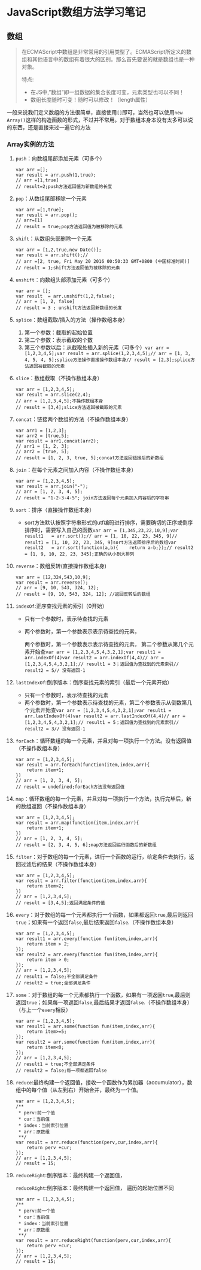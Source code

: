# JavaScript数组方法学习笔记

## 数组

> 在ECMAScript中数组是非常常用的引用类型了。ECMAScript所定义的数组和其他语言中的数组有着很大的区别。那么首先要说的就是数组也是一种对象。
>
> 特点:
>
> - 在JS中,”数组”即一组数据的集合长度可变，元素类型也可以不同！
> - 数组长度随时可变！随时可以修改！（length属性）

一般来说我们定义数组的方法很简单，直接使用`[]`即可，当然也可以使用`new Array()`这样的构造函数的形式，不过并不常用。对于数组本身本没有太多可以说的东西，还是直接来过一遍它的方法

### Array实例的方法

1. `push`：向数组尾部添加元素（可多个）

   ```
   var arr =[];
   var result = arr.push(1,true);
   // arr =[1,true] 
   // result=2;push方法返回值为新数组的长度
   ```

2. `pop`：从数组尾部移除一个元素

   ```
   var arr =[1,true];
   var result = arr.pop();
   // arr=[1]
   // result = true;pop方法返回值为被移除的元素
   ```

3. `shift`：从数组头部删除一个元素

   ```
   var arr = [1,2,true,new Date()];
   var result = arr.shift();//
   // arr =[2, true, Fri May 20 2016 00:50:33 GMT+0800 (中国标准时间)] 
   // result = 1;shift方法返回值为被移除的元素
   ```

4. `unshift`：向数组头部添加元素（可多个）

   ```
   var arr = [];
   var result  = arr.unshift(1,2,false);
   // arr = [1, 2, false]
   // result = 3 ; unshift方法返回新数组的长度
   ```

5. `splice`：数组截取/插入的方法（操作数组本身）

   1. 第一个参数：截取的起始位置
   2. 第二个参数：表示截取的个数
   3. 第三个参数以后：从截取处插入新的元素（可多个）`var arr = [1,2,3,4,5];var result = arr.splice(1,2,3,4,5);// arr = [1, 3, 4, 5, 4, 5];splice方法操作直接操作数组本身// result = [2,3];splice方法返回被截取的元素`

6. `slice`：数组截取（不操作数组本身）

   ```
   var arr = [1,2,3,4,5];
   var result = arr.slice(2,4);
   // arr = [1,2,3,4,5];不操作数组本身
   // result = [3,4];slice方法返回被截取的元素
   ```

7. `concat`：链接两个数组的方法（不操作数组本身）

   ```
   var arr1 = [1,2,3];
   var arr2 = [true,5];
   var result = arr1.concat(arr2); 
   // arr1 = [1, 2, 3];
   // arr2 = [true, 5];
   // result = [1, 2, 3, true, 5];concat方法返回链接后的新数组
   ```

8. `join`：在每个元素之间加入内容（不操作数组本身）

   ```
   var arr = [1,2,3,4,5];
   var result = arr.join("-");
   // arr = [1, 2, 3, 4, 5];
   // result = "1-2-3-4-5"; join方法返回每个元素加入内容后的字符串
   ```

9. `sort`：排序（直接操作数组本身）

   - sort方法默认按照字符串形式的utf编码进行排序，需要确切的正序或倒序排序时，需要写入自己的函数`var arr = [1,345,23,22,10,9];var result1   = arr.sort();// arr = [1, 10, 22, 23, 345, 9]// result1 = [1, 10, 22, 23, 345, 9]sort方法返回排序后的数组var result2   = arr.sort(function(a,b){    return a-b;});// result2 = [1, 9, 10, 22, 23, 345];正确的从小到大排列`

10. `reverse`：数组反转(直接操作数组本身)

    ```
    var arr = [12,324,543,10,9];
    var result = arr.reverse();
    // arr = [9, 10, 543, 324, 12];
    // result = [9, 10, 543, 324, 12]; //返回反转后的数组
    ```

11. `indexOf`:正序查找元素的索引（0开始）

    - 只有一个参数时，表示待查找的元素

    - 两个参数时，第一个参数表示表示待查找的元素，

      两个参数时，第一个参数表示表示待查找的元素，
      第二个参数从第几个元素开始查`var arr = [1,2,3,4,5,4,3,2,1];var result1 = arr.indexOf(4)var result2 = arr.indexOf(4,4)// arr = [1,2,3,4,5,4,3,2,1];// result1 = 3；返回值为查找到的元素索引// result2 = 5// 没有返回-1`

12. `lastIndexOf`:倒序版本：倒序查找元素的索引（最后一个元素开始）

    - 只有一个参数时，表示待查找的元素
    - 两个参数时，第一个参数表示待查找的元素，第二个参数表示从倒数第几个元素开始查`var arr = [1,2,3,4,5,4,3,2,1];var result1 = arr.lastIndexOf(4)var result2 = arr.lastIndexOf(4,4)// arr = [1,2,3,4,5,4,3,2,1];// result1 = 5；返回值为查找到的元素索引// result2 = 3// 没有返回-1`

13. `forEach`：循环数组的每一个元素，并且对每一项执行一个方法。没有返回值（不操作数组本身）

    ```
    var arr = [1,2,3,4,5];
    var result = arr.forEach(function(item,index,arr){
        return item+1; 
    })
    // arr = [1, 2, 3, 4, 5];
    // result = undefined;forEach方法没有返回值
    ```

14. `map`：循环数组的每一个元素，并且对每一项执行一个方法，执行完毕后，新的数组返回（不操作数组本身）

    ```
    var arr = [1,2,3,4,5];
    var result = arr.map(function(item,index,arr){
        return item+1; 
    })
    // arr = [1, 2, 3, 4, 5];
    // result = [2, 3, 4, 5, 6];map方法返回运行函数后的新数组
    ```

15. `filter`：对于数组的每一个元素，进行一个函数的运行，给定条件去执行，返回过滤后的结果（不操作数组本身）

    ```
    var arr = [1,2,3,4,5];
    var result = arr.filter(function(item,index,arr){
        return item>2; 
    })
    // arr = [1,2,3,4,5];
    // result = [3,4,5];返回满足条件的值
    ```

16. `every`：对于数组的每一个元素都执行一个函数，如果都返回`true`,最后则返回`true`；如果有一个返回`false`,最后结果返回`false`.（不操作数组本身）

    ```
    var arr = [1,2,3,4,5];
    var result1 = arr.every(function fun(item,index,arr){
        return item > 2;
    });
    var result2 = arr.every(function fun(item,index,arr){
        return item > 0;
    });
    // arr = [1,2,3,4,5];
    // result1 = false;不全部满足条件
    // result2 = true;全部满足条件
    ```

17. `some`：对于数组的每一个元素都执行一个函数，如果有一项返回`true`,最后则返回`true`；如果每一项返回`false`,最后结果才返回`false`.（不操作数组本身）（与上一个`every`相反）

    ```
    var arr = [1,2,3,4,5];
    var result1 = arr.some(function fun(item,index,arr){
        return item>=5;
    });
    var result2 = arr.some(function fun(item,index,arr){
        return item<0;
    });
    // arr = [1,2,3,4,5];
    // result1 = true;不全部满足条件
    // result2 = false;每一项都返回false
    ```

18. `reduce`:最终构建一个返回值，接收一个函数作为累加器（accumulator），数组中的每个值（从左到右）开始合并，最终为一个值。

    ```
    var arr = [1,2,3,4,5];
    /**
     * perv:前一个值
     * cur：当前值
     * index：当前索引位置
     * arr：原数组
     **/
    var result = arr.reduce(function(perv,cur,index,arr){
        return perv +cur;
    });
    // arr = [1,2,3,4,5];
    // result = 15;
    ```

19. `reduceRight`:倒序版本：最终构建一个返回值，

    `reduceRight`:倒序版本：最终构建一个返回值，
    遍历的起始位置不同

    ```
    var arr = [1,2,3,4,5];
    /**
     * perv:前一个值
     * cur：当前值
     * index：当前索引位置
     * arr：原数组
     **/
    var result = arr.reduceRight(function(perv,cur,index,arr){
        return perv +cur;
    });
    // arr = [1,2,3,4,5];
    // result = 15;
    ```